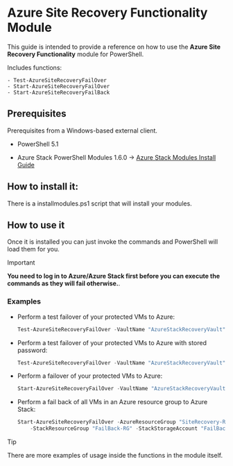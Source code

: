 # Azure Site Recovery Functionality Module

This guide is intended to provide a reference on how to use the **Azure Site Recovery Functionality** module for PowerShell.

Includes functions:

    - Test-AzureSiteRecoveryFailOver
    - Start-AzureSiteRecoveryFailOver
    - Start-AzureSiteRecoveryFailBack

## Prerequisites

Prerequisites from a Windows-based external client.

* PowerShell 5.1

* Azure Stack PowerShell Modules 1.6.0 -> [Azure Stack Modules Install Guide](https://docs.ukcloud.com/articles/azure/azs-how-configure-powershell-users.html)

## How to install it:

There is a installmodules.ps1 script that will install your modules.

## How to use it

Once it is installed you can just invoke the commands and PowerShell will load them for you.

> [!IMPORTANT]
> **You need to log in to Azure/Azure Stack first before you can execute the commands as they will fail otherwise.**.

### Examples

* Perform a test failover of your protected VMs to Azure:

    ```powershell
    Test-AzureSiteRecoveryFailOver -VaultName "AzureStackRecoveryVault" -Username "exampleuser@contoso.onmicrosoft.com"
    ```

* Perform a test failover of your protected VMs to Azure with stored password:

    ```powershell
    Test-AzureSiteRecoveryFailOver -VaultName "AzureStackRecoveryVault" -Username "exampleuser@contoso.onmicrosoft.com" -Password $SecurePass
    ```

* Perform a failover of your protected VMs to Azure:

    ```powershell
    Start-AzureSiteRecoveryFailOver -VaultName "AzureStackRecoveryVault" -Username "exampleuser@contoso.onmicrosoft.com"
    ```

* Perform a fail back of all VMs in an Azure resource group to Azure Stack:

    ```powershell
    Start-AzureSiteRecoveryFailOver -AzureResourceGroup "SiteRecovery-RG" -Username "exampleuser@contoso.onmicrosoft.com" `
        -StackResourceGroup "FailBack-RG" -StackStorageAccount "FailBackSA" -StackStorageContainer "FailBackContainer"
    ```

> [!TIP]
> There are more examples of usage inside the functions in the module itself.